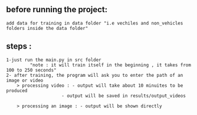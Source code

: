 before running the project: 
---------------------------
	add data for training in data folder "i.e vechiles and non_vehicles folders inside the data folder" 


steps :
--------
	1-just run the main.py in src folder 
        	 "note : it will train itself in the beginning , it takes from 100 to 250 seconds"
	2- after training, the program will ask you to enter the path of an image or video 
		> processing video : - output will take about 10 minuites to be produced
			     	     - output will be saved in results/output_videos
	
		> processing an image : - output will be shown directly
